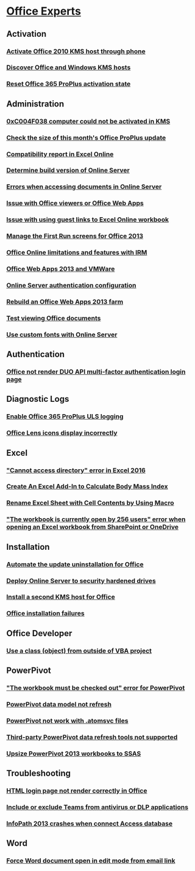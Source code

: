 # [Office Experts](../office-experts.md)

## Activation
### [Activate Office 2010 KMS host through phone](../activation/activate-office-2010-kms-host-via-phone-activation.md)
### [Discover Office and Windows KMS hosts](../activation/discover-remove-unauthorized-office-windows-kms-hosts.md)
### [Reset Office 365 ProPlus activation state](../activation/reset-office-365-proplus-activation-state.md)

## Administration
### [0xC004F038 computer could not be activated in KMS](../administration/0xc004f038-computer-not-activate.md)
### [Check the size of this month's Office ProPlus update](../administration/how-big-was-this-months-office-proplus-update.md)
### [Compatibility report in Excel Online](../administration/compatibility-report-about-text-queries-in-excel-online.md)
### [Determine build version of Online Server](../administration/how-to-determine-build-version-of-office-online-server.md)
### [Errors when accessing documents in Online Server](../administration/errors-when-access-documents-in-office-online-server.md)
### [Issue with Office viewers or Office Web Apps](../administration/office-viewers-or-web-apps-shows-this-page-cannot-be-displayed.md)
### [Issue with using guest links to Excel Online workbook](../administration/workbook-contains-external-data-connections.md)
### [Manage the First Run screens for Office 2013](../administration/manage-office-2013-first-run-screens.md)
### [Office Online limitations and features with IRM](../administration/office-online-limitations-and-features-with-information-rights-management.md)
### [Office Web Apps 2013 and VMWare](../administration/office-web-apps-and-vmware.md)
### [Online Server authentication configuration](../administration/configuration-for-office-online-server-authentication-with-external-users.md)
### [Rebuild an Office Web Apps 2013 farm](../administration/rebuild-an-office-web-apps-2013-farm-easily.md)
### [Test viewing Office documents](../administration/test-viewing-documents-by-using-office-online-server-viewer.md)
### [Use custom fonts with Online Server](../administration/use-custom-fonts-with-office-online-server.md)

## Authentication
### [Office not render DUO API multi-factor authentication login page](../authentication/not-render-a-custom-duo-api-multi-factor-authentication-login-page.md)

## Diagnostic Logs
### [Enable Office 365 ProPlus ULS logging](../diagnostic-logs/how-to-enable-office-365-proplus-uls-logging.md)
### [Office Lens icons display incorrectly ](../diagnostic-logs/office-lens-icons-incorrectly-display.md)


## Excel
### ["Cannot access directory" error in Excel 2016](../excel/cannot-access-directory-error-in-excel-2016.md)
### [Create An Excel Add-In to Calculate Body Mass Index](../excel/create-add-in-to-calculate-bmi.md)
### [Rename Excel Sheet with Cell Contents by Using Macro](../excel/use-macro-rename-sheet.md)
### ["The workbook is currently open by 256 users" error when opening an Excel workbook from SharePoint or OneDrive](../excel/workbook-currently-open-by-256-users-error.md)

## Installation
### [Automate the update uninstallation for Office ](../installation/automate-uninstall-office-update.md)
### [Deploy Online Server to security hardened drives](../installation/deploy-office-online-server-to-security-hardened-drive.md)
### [Install a second KMS host for Office](../installation/guidance-on-installing-a-second-kms-host-for-office.md)
### [Office installation failures](../installation/troubleshooting-office-installation-failures.md)

## Office Developer
### [Use a class (object) from outside of VBA project](../office-developer/set-up-vb-project-using-class.md)

## PowerPivot
### ["The workbook must be checked out" error for PowerPivot](../powerpivot/powerpivot-workbook-checked-out.md)
### [PowerPivot data model not refresh](../powerpivot/powerpivot-data-model-does-not-refresh.md)
### [PowerPivot not work with .atomsvc files](../powerpivot/powerpivot-does-not-work-with-atomsvc-files.md)
### [Third-party PowerPivot data refresh tools not supported](../powerpivot/third-party-powerpivot-data-refresh-tools-are-not-supported.md)
### [Upsize PowerPivot 2013 workbooks to SSAS](../powerpivot/upsize-powerpivot-2013-workbooks-to-sql-server-analysis-services.md)

## Troubleshooting
### [HTML login page not render correctly in Office](../troubleshooting/custom-html-login-page-not-render-correctly.md)
### [Include or exclude Teams from antivirus or DLP applications](../troubleshooting/include-exclude-teams-from-antivirus-dlp.md)
### [InfoPath 2013 crashes when connect Access database](../troubleshooting/infopath-2013-crashes-when-connecting-to-access-database.md)

## Word
### [Force Word document open in edit mode from email link](../word/force-word-document-to-open-in-edit-mode.md)